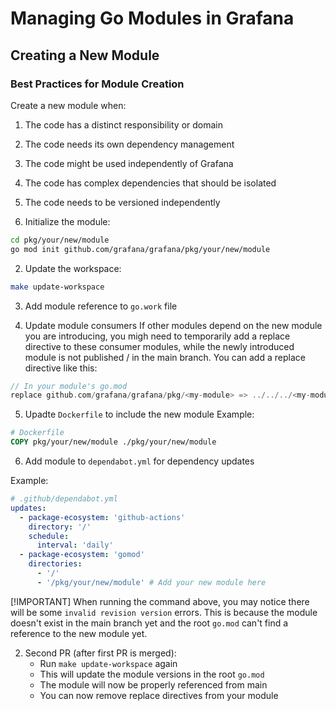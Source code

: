 # Managing Go Modules in Grafana

## Creating a New Module

### Best Practices for Module Creation

Create a new module when:

1. The code has a distinct responsibility or domain

2. The code needs its own dependency management

3. The code might be used independently of Grafana

4. The code has complex dependencies that should be isolated

5. The code needs to be versioned independently

6. Initialize the module:

<!-- end list -->

``` bash
cd pkg/your/new/module
go mod init github.com/grafana/grafana/pkg/your/new/module
```

2. Update the workspace:

<!-- end list -->

``` bash
make update-workspace
```

3. Add module reference to `go.work` file

4. Update module consumers
   If other modules depend on the new module you are introducing, you migh need to temporarily add a replace directive to these consumer modules, while the newly introduced module is not published / in the main branch. You can add a replace directive like this:

<!-- end list -->

``` go
// In your module's go.mod
replace github.com/grafana/grafana/pkg/<my-module> => ../../../<my-module>
```

5. Upadte `Dockerfile` to include the new module
   Example:

<!-- end list -->

``` dockerfile
# Dockerfile
COPY pkg/your/new/module ./pkg/your/new/module
```

6. Add module to `dependabot.yml` for dependency updates

Example:

``` yaml
# .github/dependabot.yml
updates:
  - package-ecosystem: 'github-actions'
    directory: '/'
    schedule:
      interval: 'daily'
  - package-ecosystem: 'gomod'
    directories:
      - '/'
      - '/pkg/your/new/module' # Add your new module here
```

\[\!IMPORTANT\]
When running the command above, you may notice there will be some `invalid revision version` errors. This is because the module doesn't exist in the main branch yet and the root `go.mod` can't find a reference to the new module yet.

2. Second PR (after first PR is merged):
   - Run `make update-workspace` again
   - This will update the module versions in the root `go.mod`
   - The module will now be properly referenced from main
   - You can now remove replace directives from your module
